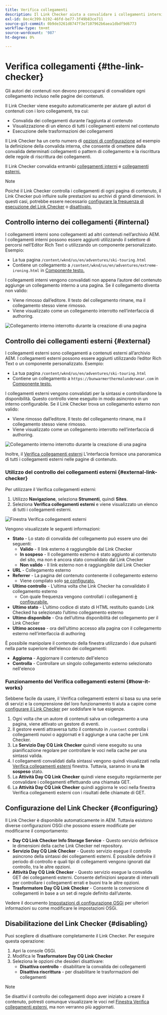```yaml
---
title: Verifica collegamenti
description: Il Link Checker aiuta a convalidare i collegamenti interni ed esterni e consente la riscrittura dei collegamenti.
exl-id: 8ec4c399-b192-46fd-be77-3f49b83ce711
source-git-commit: 0b9de3261d8747f3e7107962b6aea1dbdf9d6773
workflow-type: tm+mt
source-wordcount: '987'
ht-degree: 0%

---
```


# Verifica collegamenti {#the-link-checker}

Gli autori dei contenuti non devono preoccuparsi di convalidare ogni collegamento incluso nelle pagine dei contenuti.

Il Link Checker viene eseguito automaticamente per aiutare gli autori di contenuti con i loro collegamenti, tra cui:

* Convalida dei collegamenti durante l’aggiunta al contenuto
* Visualizzazione di un elenco di tutti i collegamenti esterni nel contenuto
* Esecuzione delle trasformazioni dei collegamenti

Il Link Checker ha un certo numero di [opzioni di configurazione](#configuring) ad esempio la definizione della convalida interna, che consente di omettere dalla convalida determinati collegamenti o pattern di collegamento e la riscrittura delle regole di riscrittura dei collegamenti.

Il Link Checker convalida entrambi [collegamenti interni](#internal) e [collegamenti esterni.](#external)

>[!NOTE]
>
>Poiché il Link Checker controlla i collegamenti di ogni pagina di contenuto, il Link Checker può influire sulle prestazioni su archivi di grandi dimensioni. In questi casi, potrebbe essere necessario [configurare la frequenza di esecuzione del Link Checker](#configuring) o [disattivalo.](#disabling)

## Controllo interno dei collegamenti {#internal}

I collegamenti interni sono collegamenti ad altri contenuti nell’archivio AEM. I collegamenti interni possono essere aggiunti utilizzando il selettore di percorsi nell’Editor Rich Text o utilizzando un componente personalizzato. Esempio:

* La tua pagina `/content/wknd/us/en/adventures/ski-touring.html`
* Contiene un collegamento a `/content/wknd/us/en/adventures/extreme-ironing.html` in [Componente testo.](https://experienceleague.adobe.com/docs/experience-manager-core-components/using/components/text.html)

I collegamenti interni vengono convalidati non appena l’autore del contenuto aggiunge un collegamento interno a una pagina. Se il collegamento diventa non valido:

* Viene rimosso dall’editore. Il testo del collegamento rimane, ma il collegamento stesso viene rimosso.
* Viene visualizzato come un collegamento interrotto nell’interfaccia di authoring.

![Collegamento interno interrotto durante la creazione di una pagina](assets/link-checker-invalid-link-internal.png)

## Controllo dei collegamenti esterni {#external}

I collegamenti esterni sono collegamenti a contenuti esterni all’archivio AEM. I collegamenti esterni possono essere aggiunti utilizzando l’editor Rich Text o un componente personalizzato. Esempio:

* La tua pagina `/content/wknd/us/en/adventures/ski-touring.html`
* Contiene un collegamento a `https://bunwarmerthermalunderwear.com` in [Componente testo.](https://experienceleague.adobe.com/docs/experience-manager-core-components/using/components/text.html)

I collegamenti esterni vengono convalidati per la sintassi e controllandone la disponibilità. Questo controllo viene eseguito in modo asincrono in un interno configurabile. Se il Link Checker trova un collegamento esterno non valido:

* Viene rimosso dall’editore. Il testo del collegamento rimane, ma il collegamento stesso viene rimosso.
* Viene visualizzato come un collegamento interrotto nell’interfaccia di authoring.

![Collegamento interno interrotto durante la creazione di una pagina](assets/link-checker-invalid-link-external.png)

Inoltre, il [Verifica collegamenti esterni](#external-link-checker) L’interfaccia fornisce una panoramica di tutti i collegamenti esterni nelle pagine di contenuto.

### Utilizzo del controllo dei collegamenti esterni {#external-link-checker}

Per utilizzare il Verifica collegamenti esterni:

1. Utilizzo **Navigazione**, seleziona **Strumenti**, quindi **Sites**.
1. Seleziona **Verifica collegamenti esterni** e viene visualizzato un elenco di tutti i collegamenti esterni.

![Finestra Verifica collegamenti esterni](assets/external-link-checker.png)

Vengono visualizzate le seguenti informazioni:

* **Stato** - Lo stato di convalida del collegamento può essere uno dei seguenti:
   * **Valido** - Il link esterno è raggiungibile dal Link Checker
   * **In sospeso** - Il collegamento esterno è stato aggiunto al contenuto del sito, ma non è ancora stato convalidato dal Link Checker
   * **Non valido** - Il link esterno non è raggiungibile dal Link Checker
* **URL** - Collegamento esterno
* **Referrer** - La pagina del contenuto contenente il collegamento esterno
   * Viene compilato solo [se configurato.](#configuring)
* **Ultimo controllo** - L’ultima volta che Link Checker ha convalidato il collegamento esterno
   * Con quale frequenza vengono controllati i collegamenti [è configurabile.](#configuring)
* **Ultimo stato** - L’ultimo codice di stato di HTML restituito quando Link Checked ha selezionato l’ultimo collegamento esterno
* **Ultimo disponibile** - Ora dell’ultima disponibilità del collegamento per il Link Checker
* **Ultimo accesso** - ora dell’ultimo accesso alla pagina con il collegamento esterno nell’interfaccia di authoring

È possibile manipolare il contenuto della finestra utilizzando i due pulsanti nella parte superiore dell’elenco dei collegamenti:

* **Aggiorna** - Aggiornare il contenuto dell&#39;elenco
* **Controlla** - Controllare un singolo collegamento esterno selezionato nell&#39;elenco

### Funzionamento del Verifica collegamenti esterni {#how-it-works}

Sebbene facile da usare, il Verifica collegamenti esterni si basa su una serie di servizi e la comprensione del loro funzionamento ti aiuta a capire come [configurare il Link Checker](#configuring) per soddisfare le tue esigenze.

1. Ogni volta che un autore di contenuti salva un collegamento a una pagina, viene attivato un gestore di eventi.
1. Il gestore eventi attraversa tutto il contenuto in `/content` controlla i collegamenti nuovi o aggiornati e li aggiunge a una cache per Link Checker.
1. La **Servizio Day CQ Link Checker** quindi viene eseguito su una pianificazione regolare per controllare le voci nella cache per una sintassi valida.
1. I collegamenti convalidati dalla sintassi vengono quindi visualizzati nella [Verifica collegamenti esterni](#external-link-checker) finestra. Tuttavia, saranno in una **In sospeso** stato.
1. La **Attività Day CQ Link Checker** quindi viene eseguito regolarmente per convalidare i collegamenti effettuando una chiamata GET.
1. La **Attività Day CQ Link Checker** quindi aggiorna le voci nella finestra Verifica collegamenti esterni con i risultati delle chiamate di GET.

## Configurazione del Link Checker {#configuring}

Il Link Checker è disponibile automaticamente in AEM. Tuttavia esistono diverse configurazioni OSGi che possono essere modificate per modificarne il comportamento:

* **Day CQ Link Checker Info Storage Service** - Questo servizio definisce le dimensioni della cache Link Checker nel repository.
* **Servizio Day CQ Link Checker** - Questo servizio esegue il controllo asincrono della sintassi dei collegamenti esterni. È possibile definire il periodo di controllo e quali tipi di collegamenti vengono ignorati dal controllo, tra le altre opzioni.
* **Attività Day CQ Link Checker** - Questo servizio esegue la convalida GET dei collegamenti esterni. Consente definizioni separate di intervalli per controllare i collegamenti errati e buoni tra le altre opzioni.
* **Trasformatore Day CQ Link Checker** - Consente la conversione di collegamenti in base a un set di regole definito dall’utente.

Vedere il documento [Impostazioni di configurazione OSGi](/help/sites-deploying/osgi-configuration-settings.md) per ulteriori informazioni su come modificare le impostazioni OSGi.

## Disabilitazione del Link Checker {#disabling}

Puoi scegliere di disattivare completamente il Link Checker. Per eseguire questa operazione:

1. Apri la console OSGi.
1. Modifica le **Trasformatore Day CQ Link Checker**
1. Seleziona le opzioni che desideri disattivare:
   * **Disattiva controllo** - disabilitare la convalida dei collegamenti
   * **Disattiva riscrittura** - per disabilitare le trasformazioni dei collegamenti

>[!NOTE]
>
>Se disattivi il controllo dei collegamenti dopo aver iniziato a creare il contenuto, potresti comunque visualizzare le voci nel [Finestra Verifica collegamenti esterni](#external-link-checker), ma non verranno più aggiornati.
